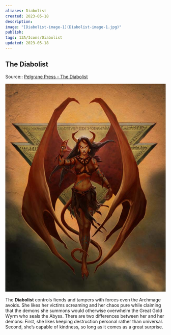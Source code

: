 ```yaml
---
aliases: Diabolist
created: 2023-05-18
description: 
image: "[Diabolist-image-1](Diabolist-image-1.jpg)"
publish: 
tags: 13A/Icons/Diabolist
updated: 2023-05-18
---
```


## The Diabolist
Source:: [Pelgrane Press - The Diabolist](https://pelgranepress.com/2012/06/05/behind-the-illustration-the-diabolist/)

![The Diabolist|300](Diabolist-image-1.jpg)

The **Diabolist** controls fiends and tampers with forces even the Archmage avoids. She likes her victims screaming and her chaos pure while claiming that the demons she summons would otherwise overwhelm the Great Gold Wyrm who seals the Abyss. There are two differences between her and her demons: First, she likes keeping destruction personal rather than universal. Second, she’s capable of kindness, so long as it comes as a great surprise.